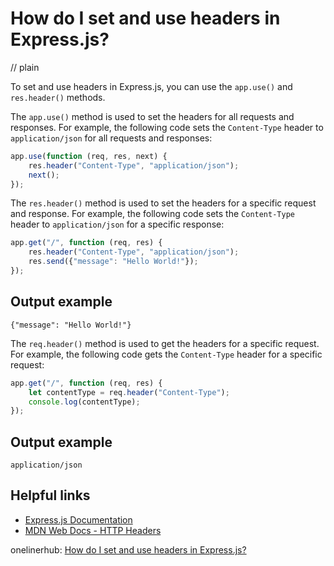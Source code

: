 # How do I set and use headers in Express.js?
// plain

To set and use headers in Express.js, you can use the `app.use()` and `res.header()` methods.

The `app.use()` method is used to set the headers for all requests and responses. For example, the following code sets the `Content-Type` header to `application/json` for all requests and responses:

```javascript
app.use(function (req, res, next) {
    res.header("Content-Type", "application/json");
    next();
});
```

The `res.header()` method is used to set the headers for a specific request and response. For example, the following code sets the `Content-Type` header to `application/json` for a specific response:

```javascript
app.get("/", function (req, res) {
    res.header("Content-Type", "application/json");
    res.send({"message": "Hello World!"});
});
```

## Output example

```
{"message": "Hello World!"}
```

The `req.header()` method is used to get the headers for a specific request. For example, the following code gets the `Content-Type` header for a specific request:

```javascript
app.get("/", function (req, res) {
    let contentType = req.header("Content-Type");
    console.log(contentType);
});
```

## Output example

```
application/json
```

## Helpful links
- [Express.js Documentation](https://expressjs.com/en/4x/api.html)
- [MDN Web Docs - HTTP Headers](https://developer.mozilla.org/en-US/docs/Web/HTTP/Headers)

onelinerhub: [How do I set and use headers in Express.js?](https://onelinerhub.com/expressjs/how-do-i-set-and-use-headers-in-express-js)